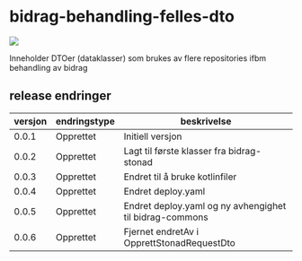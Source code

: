 # bidrag-behandling-felles-dto

![](https://github.com/navikt/bidrag-behandling-felles-dto/workflows/maven%20deploy/badge.svg)

Inneholder DTOer (dataklasser) som brukes av flere repositories ifbm behandling av bidrag

## release endringer

| versjon | endringstype | beskrivelse                                             |
|---------|--------------|---------------------------------------------------------|
| 0.0.1   | Opprettet    | Initiell versjon                                        |
| 0.0.2   | Opprettet    | Lagt til første klasser fra bidrag-stonad               |
| 0.0.3   | Opprettet    | Endret til å bruke kotlinfiler                          |
| 0.0.4   | Opprettet    | Endret deploy.yaml                                      |
| 0.0.5   | Opprettet    | Endret deploy.yaml og ny avhengighet til bidrag-commons |
| 0.0.6   | Opprettet    | Fjernet endretAv i OpprettStonadRequestDto              |
